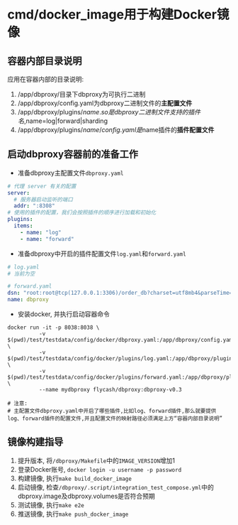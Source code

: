 # cmd/docker_image用于构建Docker镜像

## 容器内部目录说明

应用在容器内部的目录说明:
1. /app/dbproxy/目录下dbproxy为可执行二进制
2. /app/dbproxy/config.yaml为dbproxy二进制文件的**主配置文件**
3. /app/dbproxy/plugins/$name.so是dbproxy二进制文件支持的插件名,$name=log|forward|sharding
4. /app/dbproxy/plugins/$name/config.yaml是$name插件的**插件配置文件**

## 启动dbproxy容器前的准备工作

- 准备dbproxy主配置文件`dbproxy.yaml`

```yaml
# 代理 server 有关的配置
server:
  # 服务器启动监听的端口
  addr: ":8308"
# 使用的插件的配置，我们会按照插件的顺序进行加载和初始化
plugins:
  items:
    - name: "log"
    - name: "forward"
```

- 准备dbproxy中开启的插件配置文件`log.yaml`和`forward.yaml`

```yaml
# log.yaml
# 当前为空
```
```yaml
# forward.yaml
dsn: "root:root@tcp(127.0.0.1:3306)/order_db?charset=utf8mb4&parseTime=True&loc=Local"
name: dbproxy
``` 

- 安装docker, 并执行启动容器命令

```shell
docker run -it -p 8038:8038 \
          -v $(pwd)/test/testdata/config/docker/dbproxy.yaml:/app/dbproxy/config.yaml \
          -v $(pwd)/test/testdata/config/docker/plugins/log.yaml:/app/dbproxy/plugins/log/config.yaml \
          -v $(pwd)/test/testdata/config/docker/plugins/forward.yaml:/app/dbproxy/plugins/forward/config.yaml \
          --name mydbproxy flycash/dbproxy:dbproxy-v0.3

# 注意:
# 主配置文件dbproxy.yaml中开启了哪些插件,比如log、forward插件,那么就要提供log、forward插件的配置文件,并且配置文件的映射路径必须满足上方“容器内部目录说明”
```

## 镜像构建指导

1. 提升版本, 将`/dbproxy/Makefile`中的`IMAGE_VERSION`增加1
2. 登录Docker账号, `docker login -u username -p password`
3. 构建镜像, 执行`make build_docker_image`
4. 启动镜像, 检查`/dbproxy/.script/integration_test_compose.yml`中的dbproxy.image及dbproxy.volumes是否符合预期
5. 测试镜像, 执行`make e2e`
6. 推送镜像, 执行`make push_docker_image`
